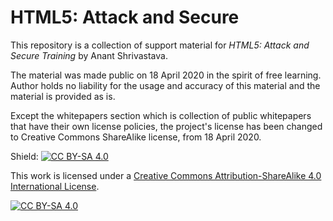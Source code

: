 # HTML5: Attack and Secure

This repository is a collection of support material for _HTML5: Attack and Secure Training_ by Anant Shrivastava.

The material was made public on 18 April 2020 in the spirit of free learning. Author holds no liability for the usage and accuracy of this material and the material is provided as is.

Except the whitepapers section which is collection of public whitepapers that have their own license policies, the project's license has been changed to Creative Commons ShareAlike license, from 18 April 2020.

Shield: [![CC BY-SA 4.0][cc-by-sa-shield]][cc-by-sa]

This work is licensed under a [Creative Commons Attribution-ShareAlike 4.0
International License][cc-by-sa].

[![CC BY-SA 4.0][cc-by-sa-image]][cc-by-sa]

[cc-by-sa]: http://creativecommons.org/licenses/by-sa/4.0/
[cc-by-sa-image]: https://licensebuttons.net/l/by-sa/4.0/88x31.png
[cc-by-sa-shield]: https://img.shields.io/badge/License-CC%20BY--SA%204.0-lightgrey.svg